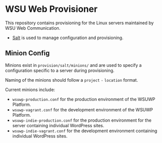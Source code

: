 # WSU Web Provisioner

This repository contains provisioning for the Linux servers maintained by WSU Web Communication.

* [Salt](http://www.saltstack.com/community/) is used to manage configuration and provisioning.

## Minion Config

Minions exist in `provision/salt/minions/` and are used to specify a configuration specific to a server during provisioning.

Naming of the minions should follow a `project` `-` `location` format.

Current minions include:

* `wsuwp-production.conf` for the production environment of the WSUWP Platform.
* `wsuwp-vagrant.conf` for the development environment of the WSUWP Platform.
* `wsuwp-indie-production.conf` for the production environment for the server containing individual WordPress sites.
* `wsuwp-indie-vagrant.conf` for the development environment containing individual WordPress sites.

